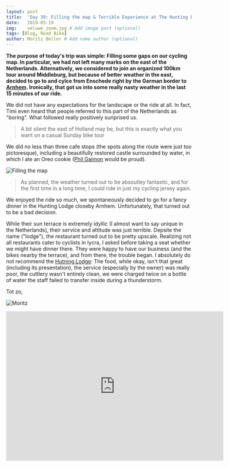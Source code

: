 ```yaml
---
layout: post
title:  'Day 39: Filling the map & Terrible Experience at The Hunting Lodge'
date:   2019-05-19
img:    veluwe_zoom.jpg # Add image post (optional)
tags: [Blog, Road Bike]
author: Moritz Beller # Add name author (optional)
---
```


**The purpose of today's trip was simple: Filling some gaps on our
  cycling map. In particular, we had not left many marks on the east
  of the Netherlands. Alternatively, we considered to join an
  organized 100km tour around Middleburg, but because of better
  weather in the east, decided to go to and cylce from Enschede right
  by the German border to [Arnhem](/arnhem). Ironically, that got us
  into some really nasty weather in the last 15 minutes of our ride.**

We did not have any expectations for the landscape or the ride at
all. In fact, Timi even heard that people referred to this part of the
Netherlands as "boring". What followed really positively suriprised
us.

> A bit silent the east of Holland may be, but this is exactly what
  you want on a casual Sunday bike tour

We did no less than three cafe stops (the spots along the route were
just too pictoresque), including a beautifully restored castle
surrounded by water, in which I ate an Oreo cookie ([Phil
Gaimon](https://twitter.com/philgaimon) would be proud).

![Filling the map]({{site.baseurl}}/assets/img/filling_map.jpg)

> As planned, the weather turned out to be absoutley fantastic, and
  for the first time in a long time, I could ride in just my cycling
  jersey again.

We enjoyed the ride so much, we spontaneously decided to go for a
fancy dinner in the Hunting Lodge closeby Arnhem. Unfortunately, that
turned out to be a bad decision.

While their sun terrace is extremely idyllic (I almost want to say
unique in the Netherlands), their service and attitude was just
terrible. Depsite the name ("lodge"), the restaurant turned out to be
pretty upscale.  Realizing not all restaurants cater to cyclists in
lycra, I asked before taking a seat whether we might have dinner
there. They were happy to have our business (and the bikes nearby the
terrace), and from there, the trouble began. I absolutely do not
recommend the [Hutning Lodge](https://thehunting.nl/): The food, while
okay, isn't that great (including its presentation), the service
(especially by the owner) was really poor, the cuttlery wasn't
entirely clean, we were charged twice on a bottle of water the staff
failed to transfer inside during a thunderstorm.

Tot zo,

![Moritz]({{site.baseurl}}/assets/img/moritz.png)

<iframe height='405' width='590' frameborder='0'
allowtransparency='true' scrolling='no'
src='https://www.strava.com/activities/2381218007/embed/c5637949cbc9949811ae922513808644f5bd0589'></iframe>
